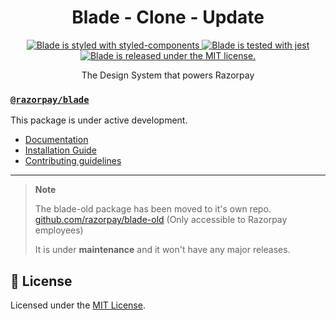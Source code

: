 <h1 align="center">
  Blade - Clone - Update
</h1>
<p align="center">
  <a href="https://github.com/styled-components/styled-components">
    <img src="https://img.shields.io/badge/style-%F0%9F%92%85%20styled--components-orange.svg?colorB=daa357&colorA=db748e" alt="Blade is styled with styled-components" />
  </a>
  <a href="https://github.com/facebook/jest">
    <img src="https://jestjs.io/img/jest-badge.svg" alt="Blade is tested with jest" />
  </a>
  <a href="https://github.com/razorpay/blade/blob/master/LICENSE.md">
    <img src="https://img.shields.io/badge/license-MIT-blue.svg" alt="Blade is released under the MIT license." />
  </a>
</p>

<p align="center">
   The Design System that powers Razorpay
<p align="center">

### [`@razorpay/blade`](https://github.com/razorpay/blade/tree/master/packages/blade)

This package is under active development.

- [Documentation](https://master--61c19ee8d3d282003ac1d81c.chromatic.com)
- [Installation Guide](https://master--61c19ee8d3d282003ac1d81c.chromatic.com/?path=/docs/guides-installation--page)
- [Contributing guidelines](https://github.com/razorpay/blade/blob/master/CONTRIBUTING.md)

---

> **Note**
>
> The blade-old package has been moved to it's own repo.
> [github.com/razorpay/blade-old](https://github.com/razorpay/blade-old) (Only accessible to Razorpay employees)
>
> It is under **maintenance** and it won't have any major releases.

## 📝 License

Licensed under the [MIT License](https://github.com/razorpay/blade/blob/master/LICENSE.md).
